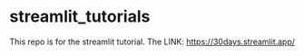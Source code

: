 # streamlit_tutorials
This repo is for the streamlit tutorial. The LINK: https://30days.streamlit.app/

